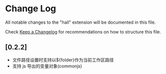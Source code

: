 # Change Log

All notable changes to the "hall" extension will be documented in this file.

Check [Keep a Changelog](http://keepachangelog.com/) for recommendations on how to structure this file.

## [0.2.2]

- 文件路径设置时支持以${folder}作为当前工作区路径
- 支持 js 导出的变量对象(commonjs)
